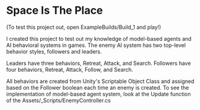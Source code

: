 # Space Is The Place
(To test this project out, open ExampleBuilds/Build_1 and play!)

I created this project to test out my knowledge of model-based agents and AI behavioral systems in games.
The enemy AI system has two top-level behavior styles, followers and leaders.

Leaders have three behaviors, Retreat, Attack, and Search. Followers have four behaviors, Retreat, Attack, Follow, and Search.

All behaviors are created from Unity's Scriptable Object Class and assigned based on the Follower boolean each time an enemy is created.
To see the implementation of model-based agent system, look at the Update function of the Assets/_Scripts/EnemyController.cs
